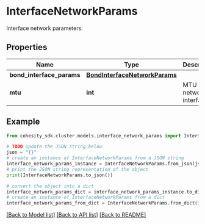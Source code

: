# InterfaceNetworkParams

Interface network parameters.

## Properties

Name | Type | Description | Notes
------------ | ------------- | ------------- | -------------
**bond_interface_params** | [**BondInterfaceNetworkParams**](BondInterfaceNetworkParams.md) |  | [optional] 
**mtu** | **int** | MTU of the network interface. | [optional] 

## Example

```python
from cohesity_sdk.cluster.models.interface_network_params import InterfaceNetworkParams

# TODO update the JSON string below
json = "{}"
# create an instance of InterfaceNetworkParams from a JSON string
interface_network_params_instance = InterfaceNetworkParams.from_json(json)
# print the JSON string representation of the object
print(InterfaceNetworkParams.to_json())

# convert the object into a dict
interface_network_params_dict = interface_network_params_instance.to_dict()
# create an instance of InterfaceNetworkParams from a dict
interface_network_params_from_dict = InterfaceNetworkParams.from_dict(interface_network_params_dict)
```
[[Back to Model list]](../README.md#documentation-for-models) [[Back to API list]](../README.md#documentation-for-api-endpoints) [[Back to README]](../README.md)


